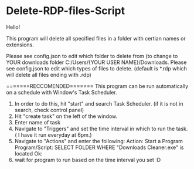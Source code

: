 # Delete-RDP-files-Script

Hello! 

This program will delete all specified files in a folder with certian names or extensions.

Please see config.json to edit which folder to delete from (to change to YOUR downloads folder C:/Users/{YOUR USER NAME}/Downloads.
Please see config.json to edit which types of files to delete. (default is *.rdp which will delete all files ending with .rdp)

=======RECCOMENDED=======
This program can be run automatically on a schedule with Window's Task Scheduler.

1) In order to do this, hit "start" and search Task Scheduler. (if it is not in search, check control panel)
2) Hit "create task" on the left of the window.
3) Enter name of task
4) Navigate to "Triggers" and set the time interval in which to run the task. ( I have it run everyday at 6pm.)
5) Navigate to "Actions" and enter the following:
  Action: Start a Program
  Program/Script: SELECT FOLDER WHERE "Downloads Cleaner.exe" is located
  Ok:
6) wait for program to run based on the time interval you set :D

